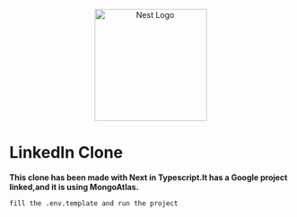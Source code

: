 <p align="center">
  <a href="http://nestjs.com/" target="blank"><img src="https://nestjs.com/img/logo-small.svg" width="200" alt="Nest Logo" /></a>
</p>

# LinkedIn Clone

**This clone has been made with Next in Typescript.It has a Google project linked,and it is using MongoAtlas.**
```
fill the .env.template and run the project
```